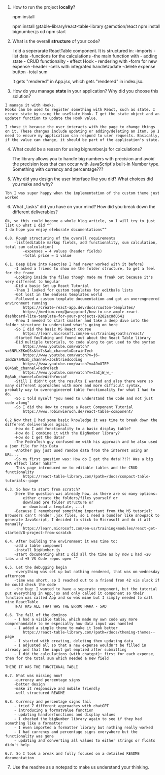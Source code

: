   1. How to run the project **locally**?

        npm install
        <!-- npm install --save-dev snowpack
        npm install react react-dom 
        not sure if needed...-->
        npm install @table-library/react-table-library @emotion/react
        npm install bignumber.js
        cd 
        npm start


  2. What is the overall **structure** of your code?

        I did a seperarate ReactTable component.
            It is structured in:
                -imports
                -list data
                -functions for the calculations
                -the main function with
                    - adding state
                    - CRUD functionality
                    - effect Hook
                    - rendering with
                        -form for new expense
                        -header
                        -cells with integrated handleUpdate
                        -delete expense button
                        -total sum
        
        It gets "rendered" in App.jsx, which gets "rendered" in index.jsx.


  3. How do you manage **state** in your application? Why did you choose this solution?
    
    I manage it with Hooks. 
    Hooks can be used to register something with React, such as state. I create state by using the useState Hook. I get the state object and an updater function to update the Hook value.

    I chose it because the user interacts with the page to change things on it. These changes include updating or adding/deleting an item. So I need to ensure my application can respond to user requests. Basically, if the value can change, it should be part of the application's state.


  4. What could be a reason for using bignumber.js for calculations?

     The library allows you to handle big numbers with precision and avoid the precision loss that can occur with JavaScript's built-in Number type.
     Something with currency and percentage???


  5. Why did you design the user interface like you did? What choices did you make and why?

    Tbh I was super happy when the implementation of the custom theme just worked


  6. What „tasks“ did you have on your mind? How did you break down the different deliverables?

    Ok, so this could become a whole blog article, so I will try to just list up what I did ^^
    I do hope you enjoy eleborate documentations^^
    
    6.0. Rough structuring of the overall requirements
        -list(editable markup fields, add functionality, sum calculation, total sum calculation)
            -expenses = 4 values (header fields)
            -total price = 1 value

    6.1. Deep Dive into React(as I had never worked with it before)
        -I asked a friend to show me the folder structure, to get a feel for the frame
        -Looking inside the files though made me freak out because it's very different to Angular
        -Did a basic Set up React Tutorial
        -Then I looked for custom templates for editbale lists
        -Got lost in the endless templates world
        -Followed a custom template documentation and got an overengneered environment running
            https://create-react-app.dev/docs/custom-templates/
            https://medium.com/@wrappixel/how-to-use-ample-react-dashboard-lite-template-for-your-projects-9282ac8d0641
        -Knew I needed to start smaller and take a deep dive into the folder structure to understand what's going on here
        -So I did the basic MS React course
            https://learn.microsoft.com/en-us/training/paths/react/
        -Started YouTubing and found out about the React Table library
        -Did multiple tutorials, to code along to get used to the syntax
            https://www.youtube.com/watch?v=5NFLXEKmQSs&t=7s&ab_channel=DarwinTech
            https://www.youtube.com/watch?v=j6-ImdZW7aM&ab_channel=Joshtriedcoding
            https://www.youtube.com/watch?v=A9oUTEP-Q84&ab_channel=PedroTech
            https://www.youtube.com/watch?v=2aIjW_w_-Rg&ab_channel=CodeWithYousaf
        -Still I didn't get the results I wanted and also there were so many different approaches with more and more difficult syntax, probably way to overengineered table functionality for what I had to do.
        -So I told myself "you need to understand the Code and not just code along"
        -So I did the How to create a React Component Tutorial
            https://www.robinwieruch.de/react-table-component/
        
    6.2 Now that I had some basic knowledge it was time to break down the different deliverables again:
        -How do I add functionality to a basic display table?
        -How do I combine it with the BigNumber library?
        -How do I get the data?
        -The PedroTech guy confused me with his approach and he also used a json file for his Data
        -Another guy just used random data from the internet using an URL...
        -So my first question was: How do I get the data!?!?! Was a big AHA effect later haha^^
        -This page introduced me to editable tables and the CRUD functionality
            https://react-table-library.com/?path=/docs/compact-table-tutorials--page
        
    6.3. So how to start from scratch?
        (here the question was already how, as there are so many options:
            either create the folders/files yourself or
            download pre folder structure or
            or download a template, ...)
        -Because I remembered something important from the MS tutorial: Browsers can't render .jsx files, so I need a bundler like snowpack to generate JavaScript, I decided to stick to Microsoft and do it all manually
            https://learn.microsoft.com/en-us/training/modules/react-get-started/8-project-from-scratch

    6.4. After building the environment it was time to:
        -add a table component
        -install BigNumber.js
        -start documenting what I did all the time as by now I had +20 tabs and +5 VS Code repos open ^^

    6.5. Let the debugging begin
        -everything was set up but nothing rendered, that was on wednesday afternoon
        -time was short, so I reached out to a friend from 42 via slack if he could check the code
        -the bug: I wanted to have a seperate component, but the tutorial put everything in App.jsx and only called it component so their function was called App and so was mine but I simply needed to call mine ReactTable
        THAT WAS ALL THAT WAS THE ERRRO HAHA - SAD
        
    6.6. The fall of the dominos
        - I had a visible table, which made my own code way more comprehandable to me especially how data input was handled
        - I added a simple theme to make it look better
            https://react-table-library.com/?path=/docs/theming-themes--page
        - I started with creating, deleting then updating data
        - I adjusted all so that a new expense wouldn't be filled in already and that the input got emptied after submitting
        - I did the calculations (with chatgpt): first for each expense, then for the total sum which needed a new field

    THERE IT WAS THE FUNCTIONAL TABLE

    6.7. What was missing now?
        -currency and percentage signs
        -better design
        -make it responsive and mobile friendly
        -well structured README

    6.8. Currency and percentage signs fail
        - tried 7 different approaches with chatGPT
        - introducing a formatValue function
        - updating handlerfunctions and display values
        - I checked the bigNumber library again to see if they had something like a formatter
        - I even imported a formatter library but nothing really worked
        - I had currency and percentage signs everywhere but the functionality was gone
        - updating and converting all values to either strings or floats didn't help

    6.7. So I took a break and fully focused on a detailed README documentation



        



    
  7. Use the readme as a notepad to make us understand your thinking.
